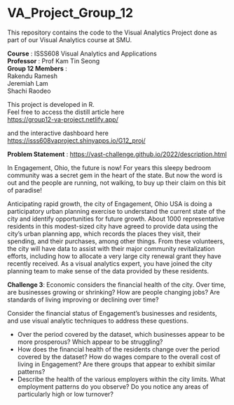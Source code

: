# VA_Project_Group_12
This repository contains the code to the Visual Analytics Project done as part of our Visual Analytics course at SMU. <br />

**Course** : ISSS608 Visual Analytics and Applications <br />
**Professor** : Prof Kam Tin Seong <br />
**Group 12 Members** : <br />
  Rakendu Ramesh <br />
  Jeremiah Lam <br />
  Shachi Raodeo <br />
  
This project is developed in R. <br />
Feel free to access the distill article here  <br />
https://group12-va-project.netlify.app/ <br />

and the interactive dashboard here <br />
https://isss608vaproject.shinyapps.io/G12_proj/ <br />
  
**Problem Statement** : https://vast-challenge.github.io/2022/description.html <br />

In Engagement, Ohio, the future is now! For years this sleepy bedroom community was a secret gem in the heart of the state. But now the word is out and the people are running, not walking, to buy up their claim on this bit of paradise! <br />

Anticipating rapid growth, the city of Engagement, Ohio USA is doing a participatory urban planning exercise to understand the current state of the city and identify opportunities for future growth. About 1000 representative residents in this modest-sized city have agreed to provide data using the city’s urban planning app, which records the places they visit, their spending, and their purchases, among other things. From these volunteers, the city will have data to assist with their major community revitalization efforts, including how to allocate a very large city renewal grant they have recently received. As a visual analytics expert, you have joined the city planning team to make sense of the data provided by these residents. <br />

**Challenge 3**: Economic considers the financial health of the city. Over time, are businesses growing or shrinking? How are people changing jobs? Are standards of living improving or declining over time? <br />

Consider the financial status of Engagement’s businesses and residents, and use visual analytic techniques to address these questions.  <br />

* Over the period covered by the dataset, which businesses appear to be more prosperous? Which appear to be struggling? <br />
* How does the financial health of the residents change over the period covered by the dataset? How do wages compare to the overall cost of living in Engagement? Are there groups that appear to exhibit similar patterns?  <br />
* Describe the health of the various employers within the city limits. What employment patterns do you observe? Do you notice any areas of particularly high or low turnover?  <br />



